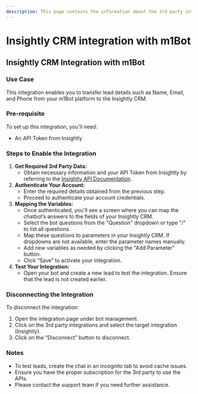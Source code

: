 ```yaml
---
description: This page contains the information about the 3rd party integrations.
---
```


# Insightly CRM integration with m1Bot

## Insightly CRM Integration with m1Bot

### Use Case

This integration enables you to transfer lead details such as Name, Email, and Phone from your m1Bot platform to the Insightly CRM.

### Pre-requisite

To set up this integration, you'll need:

* An API Token from Insightly

### Steps to Enable the Integration

1. **Get Required 3rd Party Data:**
   * Obtain necessary information and your API Token from Insightly by referring to the [Insightly API Documentation](https://api.na1.insightly.com/v3.1/#!/Overview/Introduction).
2. **Authenticate Your Account:**
   * Enter the required details obtained from the previous step.
   * Proceed to authenticate your account credentials.
3. **Mapping the Variables:**
   * Once authenticated, you'll see a screen where you can map the chatbot’s answers to the fields of your Insightly CRM.
   * Select the bot questions from the "Question" dropdown or type "/" to list all questions.
   * Map these questions to parameters in your Insightly CRM. If dropdowns are not available, enter the parameter names manually.
   * Add new variables as needed by clicking the "Add Parameter" button.
   * Click “Save” to activate your integration.
4. **Test Your Integration:**
   * Open your bot and create a new lead to test the integration. Ensure that the lead is not created earlier.

### Disconnecting the Integration

To disconnect the integration:

1. Open the integration page under bot management.
2. Click on the 3rd party integrations and select the target integration (Insightly).
3. Click on the “Disconnect” button to disconnect.

### Notes

* To test leads, create the chat in an incognito tab to avoid cache issues.
* Ensure you have the proper subscription for the 3rd party to use the APIs.
* Please contact the support team if you need further assistance.

